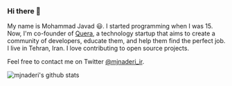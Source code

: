 ### Hi there 👋

My name is Mohammad Javad 😃. I started programming when I was 15. Now, I'm co-founder of [Quera](https://quera.ir), a technology startup that aims to create a community of developers, educate them, and help them find the perfect job. I live in Tehran, Iran. I love contributing to open source projects.

Feel free to contact me on Twitter [@mjnaderi_ir](https://twitter.com/mjnaderi_ir).

![mjnaderi's github stats](https://github-readme-stats.vercel.app/api?username=mjnaderi&show_icons=true)

<!--
**mjnaderi/mjnaderi** is a ✨ _special_ ✨ repository because its `README.md` (this file) appears on your GitHub profile.

Here are some ideas to get you started:

- 🔭 I’m currently working on ...
- 🌱 I’m currently learning ...
- 👯 I’m looking to collaborate on ...
- 🤔 I’m looking for help with ...
- 💬 Ask me about ...
- 📫 How to reach me: ...
- 😄 Pronouns: ...
- ⚡ Fun fact: ...
-->
